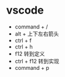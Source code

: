 # vscode


- command + /
- alt + 上下左右箭头
- ctrl + f
- ctrl + h
- f12 转到定义
- ctrl + f12 转到实现
- command + p
